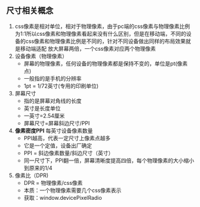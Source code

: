 ## 尺寸相关概念

1. css像素是相对单位，相对于物理像素，由于pc端的css像素与物理像素比例为1:1所以css像素和物理像素看起来没有什么区别，但是在移动端，不同的设备的css像素和物理像素比例是不同的，针对不同设备做出同样的布局效果就是移动端适配
放大屏幕两倍，一个css像素对应两个物理像素
2. 设备像素（物理像素）
   - 屏幕的物理像素，任何设备的物理像素都是保持不变的，单位是pt(像素点)
   - 一般指的是手机的分辨率
   - 1pt = 1/72英寸(专用的印刷单位)
3. 屏幕尺寸
   - 指的是屏幕对角线的长度
   - 英寸是长度单位
   - 一英寸=2.54厘米
   - 屏幕尺寸=屏幕斜边尺寸/PPI
4. **像素密度PPI** 每英寸设备像素数量
   -  PPI越高，代表一定尺寸上像素点越多
   -  它是一个定值，设备出厂确定
   -  PPI = 斜边像素数量/斜边尺寸（英寸）
   -  同一尺寸下，PPI翻一倍，屏幕清晰度提高四倍，每个物理像素的大小缩小到原来的1/4
5. 像素比（DPR)
   - DPR = 物理像素/css像素
   - 本质：一个物理像素需要几个css像素表示
   - 获取：window.devicePixelRadio